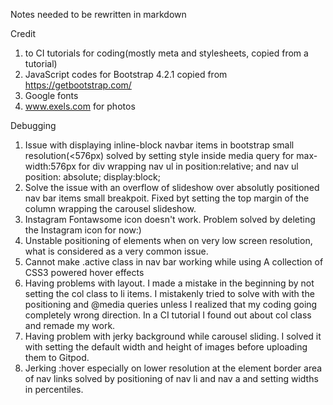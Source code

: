 
Notes needed to be rewritten in markdown

Credit
1. to CI tutorials for <head> coding(mostly meta and stylesheets, copied from a tutorial)
2. JavaScript codes for Bootstrap 4.2.1 copied from https://getbootstrap.com/
3. Google fonts
4. www.exels.com for photos


Debugging
1. Issue with displaying inline-block navbar items in bootstrap small resolution(<576px) solved by setting style inside media query for max-width:576px for div wrapping nav ul in position:relative;  and nav ul position: absolute; display:block;
2. Solve the issue with an overflow of slideshow over absolutly positioned nav bar items small breakpoit. Fixed byt setting the top margin of the column wrapping the carousel slideshow. 
3. Instagram Fontawsome icon doesn't work. Problem solved by deleting the Instagram icon for now:)
4. Unstable positioning of elements when on very low screen resolution, what is considered as a very common issue. 
5. Cannot make .active class in nav bar working while using A collection of CSS3 powered hover effects
6. Having problems with layout. I made a mistake in the beginning by not setting the col class to li items. I mistakenly tried to solve with with the positioning and @media queries unless I realized that my coding going completely wrong direction. In a CI tutorial I found out about col class and remade my work. 
7. Having problem with jerky background while carousel sliding. I solved it with setting the default width and height of images before uploading them to Gitpod.
8. Jerking :hover especially on lower resolution at the element border area of nav links solved by positioning of nav li and nav a and setting widths in percentiles. 